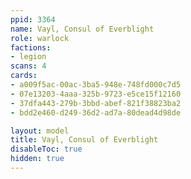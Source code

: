 ```yaml
---
ppid: 3364
name: Vayl, Consul of Everblight
role: warlock
factions:
- legion
scans: 4
cards:
- a009f5ac-00ac-3ba5-948e-748fd000c7d5
- 07e13203-4aaa-325b-9723-e5ce15f12160
- 37dfa443-279b-3bbd-abef-821f38823ba2
- bdd2e460-d249-36d2-ad7a-80dead4d98de

layout: model
title: Vayl, Consul of Everblight
disableToc: true
hidden: true
---
```

